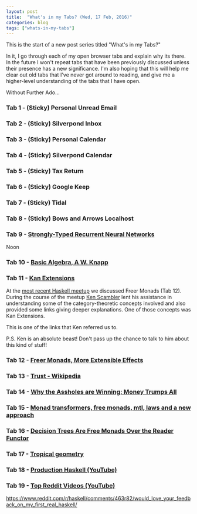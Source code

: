 ```yaml
---
layout: post
title:  "What's in my Tabs? (Wed, 17 Feb, 2016)"
categories: blog
tags: ["whats-in-my-tabs"]
---
```


This is the start of a new post series titled "What's in my Tabs?"

In it, I go through each of my open browser tabs and explain why its there. In
the future I won't repeat tabs that have been previously discussed unless their
presence has a new significance. I'm also hoping that this will help me clear
out old tabs that I've never got around to reading, and give me a higher-level
understanding of the tabs that I have open.

Without Further Ado...

<!--more-->

### Tab 1 - (Sticky) Personal Unread Email

### Tab 2 - (Sticky) Silverpond Inbox

### Tab 3 - (Sticky) Personal Calendar

### Tab 4 - (Sticky) Silverpond Calendar

### Tab 5 - (Sticky) Tax Return

### Tab 6 - (Sticky) Google Keep

### Tab 7 - (Sticky) Tidal

### Tab 8 - (Sticky) Bows and Arrows Localhost

### Tab 9 - [Strongly-Typed Recurrent Neural Networks](http://arxiv.org/pdf/1602.02218.pdf)

Noon

### Tab 10 - [Basic Algebra, A W. Knapp](http://www.math.stonybrook.edu/~aknapp/download/b2-alg-coverandinside.pdf)

### Tab 11 - [Kan Extensions](http://comonad.com/reader/2008/kan-extensions/)

At the [most recent Haskell meetup](http://www.meetup.com/Melbourne-Haskell-Users-Group/events/227180247/)
we discussed Freer Monads (Tab 12). During the course of the meetup
[Ken Scambler](https://twitter.com/kenscambler) lent his assistance in
understanding some of the category-theoretic concepts involved and also
provided some links giving deeper explanations. One of those concepts was Kan
Extensions.

This is one of the links that Ken referred us to.

P.S. Ken is an absolute beast! Don't pass up the chance to talk to him about this kind of stuff!

### Tab 12 - [Freer Monads, More Extensible Effects](http://okmij.org/ftp/Haskell/extensible/more.pdf)

### Tab 13 - [Trust - Wikipedia](https://en.wikipedia.org/wiki/Trust_(social_sciences))

### Tab 14 - [Why the Assholes are Winning: Money Trumps All](http://onlinelibrary.wiley.com/doi/10.1111/joms.12177/full)

### Tab 15 - [Monad transformers, free monads, mtl, laws and a new approach](https://ocharles.org.uk/blog/posts/2016-01-26-transformers-free-monads-mtl-laws.html)

### Tab 16 - [Decision Trees Are Free Monads Over the Reader Functor](http://clathomasprime.github.io/hask/freeDecision)

### Tab 17 - [Tropical geometry](https://en.wikipedia.org/wiki/Tropical_geometry)

### Tab 18 - [Production Haskell (YouTube)](https://www.youtube.com/watch?v=AZQLkkDXy68&feature=youtu.be)

### Tab 19 - [Top Reddit Videos (YouTube)](https://www.youtube.com/channel/UCU5_TJt5EGD6wT_vp0l1msA/playlists)

<https://www.reddit.com/r/haskell/comments/463r82/would_love_your_feedback_on_my_first_real_haskell/>

